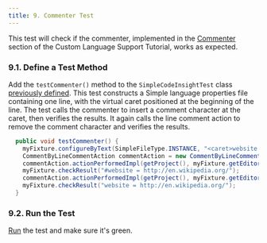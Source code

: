 ```yaml
---
title: 9. Commenter Test
---
```


This test will check if the commenter, implemented in the [Commenter](/tutorials/custom_language_support/commenter.md) section of the Custom Language Support Tutorial, works as expected.

### 9.1. Define a Test Method
Add the `testCommenter()` method to the `SimpleCodeInsightTest` class [previously defined](completion_test.md#define-a-test).
This test constructs a Simple language properties file containing one line, with the virtual caret positioned at the beginning of the line.
The test calls the commenter to insert a comment character at the caret, then verifies the results.
It again calls the line comment action to remove the comment character and verifies the results.

```java
  public void testCommenter() {
    myFixture.configureByText(SimpleFileType.INSTANCE, "<caret>website = http://en.wikipedia.org/");
    CommentByLineCommentAction commentAction = new CommentByLineCommentAction();
    commentAction.actionPerformedImpl(getProject(), myFixture.getEditor());
    myFixture.checkResult("#website = http://en.wikipedia.org/");
    commentAction.actionPerformedImpl(getProject(), myFixture.getEditor());
    myFixture.checkResult("website = http://en.wikipedia.org/");
  }
```

### 9.2. Run the Test
[Run](completion_test.md#run-the-test) the test and make sure it's green.
